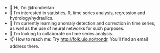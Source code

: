 - 👋 Hi, I’m @trondreitan
- 👀 I’m interested in statistics, R, time series analysis, regression and hydrology/hydraulics.
- 🌱 I’m currently learning anomaly detection and correction in time series, as well as the use of neural networks for such purposes.
- 💞️ I’m looking to collaborate on time series analysis.
- 📫 How to reach me: Try http://folk.uio.no/trondr. You'll find an email address there.

<!---
trondreitan/trondreitan is a ✨ special ✨ repository because its `README.md` (this file) appears on your GitHub profile.
You can click the Preview link to take a look at your changes.
--->
